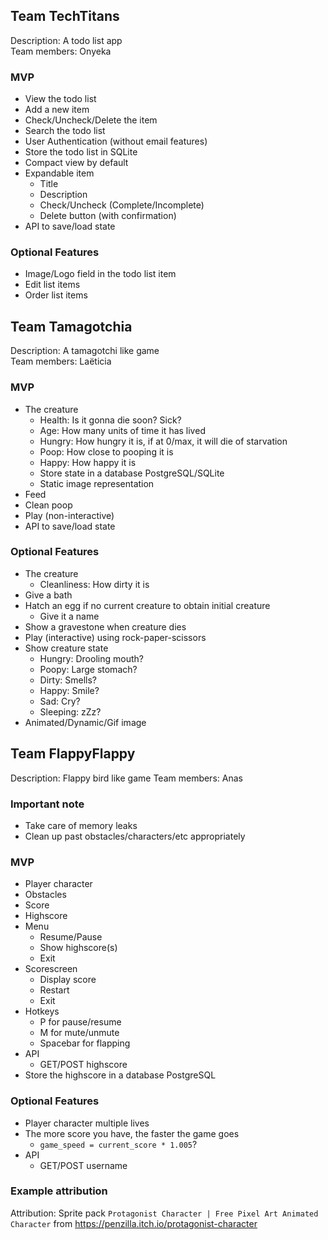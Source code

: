 ## Team TechTitans

Description: A todo list app  
Team members: Onyeka

### MVP

- View the todo list
- Add a new item
- Check/Uncheck/Delete the item
- Search the todo list
- User Authentication (without email features)
- Store the todo list in SQLite
- Compact view by default
- Expandable item
  - Title
  - Description
  - Check/Uncheck (Complete/Incomplete)
  - Delete button (with confirmation)
- API to save/load state

### Optional Features

- Image/Logo field in the todo list item
- Edit list items
- Order list items

## Team Tamagotchia

Description: A tamagotchi like game  
Team members: Laëticia

### MVP

- The creature
  - Health: Is it gonna die soon? Sick?
  - Age: How many units of time it has lived
  - Hungry: How hungry it is, if at 0/max, it will die of starvation
  - Poop: How close to pooping it is
  - Happy: How happy it is
  - Store state in a database PostgreSQL/SQLite
  - Static image representation
- Feed
- Clean poop
- Play (non-interactive)
- API to save/load state

### Optional Features

- The creature
  - Cleanliness: How dirty it is
- Give a bath
- Hatch an egg if no current creature to obtain
  initial creature
  - Give it a name
- Show a gravestone when creature dies
- Play (interactive) using rock-paper-scissors
- Show creature state
  - Hungry: Drooling mouth?
  - Poopy: Large stomach?
  - Dirty: Smells?
  - Happy: Smile?
  - Sad: Cry?
  - Sleeping: zZz?
- Animated/Dynamic/Gif image

## Team FlappyFlappy

Description: Flappy bird like game
Team members: Anas

### Important note

- Take care of memory leaks
- Clean up past obstacles/characters/etc appropriately

### MVP

- Player character
- Obstacles
- Score
- Highscore
- Menu
  - Resume/Pause
  - Show highscore(s)
  - Exit
- Scorescreen
  - Display score
  - Restart
  - Exit
- Hotkeys
  - P for pause/resume
  - M for mute/unmute
  - Spacebar for flapping
- API
  - GET/POST highscore
- Store the highscore in a database PostgreSQL

### Optional Features

- Player character multiple lives
- The more score you have, the faster the game goes
  - `game_speed = current_score * 1.005`?
- API
  - GET/POST username

### Example attribution

Attribution: Sprite pack `Protagonist Character | Free Pixel Art Animated Character` from https://penzilla.itch.io/protagonist-character
